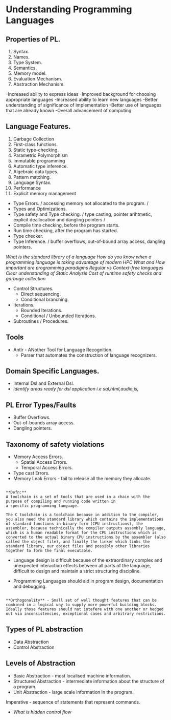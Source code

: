 # Understanding Programming Languages

## Properties of PL.

1. Syntax.
2. Names.
3. Type System.
4. Semantics.
5. Memory model.
6. Evaluation Mechanism.
7. Abstraction Mechanism.


-Increased ability to express ideas
-Improved background for choosing appropriate languages
-Increased ability to learn new languages
-Better understanding of significance of implementation
-Better use of languages that are already known
-Overall advancement of computing

## Language Features.

1. Garbage Collection
2. First-class functions.
3. Static type-checking.
4. Parametric Polymorphism
5. Immutable programming
6. Automatic type inference.
7. Algebraic data types.
8. Pattern matching.
9. Language Syntax.
10. Performance
11. Explicit memory management

- Type Errors. / accessing memory not allocated to the program. /
- Types and Optimizations.
- Type safety and Type checking.
/ type casting, pointer arihtmetic, explicit deallocation and dangling pointers /
- Compile time checking, before the program starts.
- Run time checking, after the program has started.
- Type checker.
- Type Inference.
/ buffer overflows, out-of-bound array access, dangling pointers.

*What is the standard library of a language*
*How do you know when a programming language is taking advantage of modern HPC*
*What and How important are programming paradigms*
*Regular vs Context-free languages*
*Clear understanding of Static Analysis*
*Cost of runtime safety checks and garbage collection*


- Control Structures.
    - Direct sequencing.
    - Conditional branching.
- Iterations.
    - Bounded Iterations.
    - Conditional / Unbounded Iterations.
- Subroutines / Procedures.


## Tools

- Antlr - ANother Tool for Language Recognition.
    - Parser that automates the construction of language recognizers.


## Domain Specific Languages.

- Internal Dsl and External Dsl.
- *identify areas ready for dsl application i.e sql,html,audio,js,*

## PL Error Types/Faults

- Buffer Overflows.
- Out-of-bounds array access.
- Dangling pointers.

## Taxonomy of safety violations

- Memory Access Errors.
    - Spatial Access Errors.
    - Temporal Access Errors.
- Type cast Errors.
- Memory Leak Errors - fail to release all the memory they allocate.


```eng

**Defn:**
A toolchain is a set of tools that are used in a chain with the purpose of compiling and running code written in
a specific programming language.

The C toolchain is a toolchain because in addition to the compiler, you also need the standard library which contains the implementations of standard functions in binary form (CPU instructions), the assembler, because technically the compiler outputs assembly language, which is a human readable format for the CPU instructions which is converted to the actual binary CPU instructions by the assembler (also called the object file), and finally the linker which links the standard library, our object files and possibly other libraries together to form the final executable.

```

- Language design is difficult because of the extraordinary complex and unexpected interaction effects between all parts of the language, difficult to design and maintain a strict structuring discipline.

- Programming Languages should aid in program design, documentation and debugging.


```eng

**Orthogonality** - Small set of well thought features that can be combined in a logical way to supply more powerful building blocks.
Ideally those features should not intefere with one another or hedged out via inconsistencies, exceptional cases and arbitrary restrictions. 

```

## Types of PL abstraction

- Data Abstraction
- Control Abstraction

## Levels of Abstraction

- Basic Abstraction - most localised machine information.
- Structured Abstraction - intermediate information about the structure of a program.
- Unit Abstraction - large scale information in the program.

Imperative - sequence of statements that represent commands.

- *What is hidden control flow*

